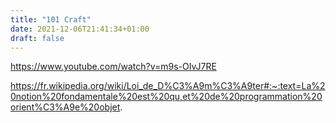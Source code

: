 ```yaml
---
title: "101 Craft"
date: 2021-12-06T21:41:34+01:00
draft: false
---
```


https://www.youtube.com/watch?v=m9s-OIvJ7RE

https://fr.wikipedia.org/wiki/Loi_de_D%C3%A9m%C3%A9ter#:~:text=La%20notion%20fondamentale%20est%20qu,et%20de%20programmation%20orient%C3%A9e%20objet.